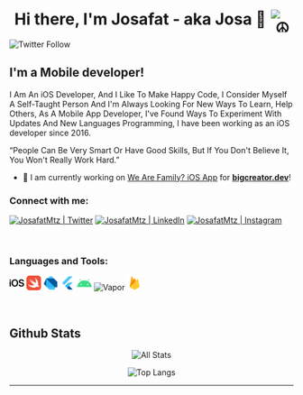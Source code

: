 

<h1 align="center">Hi there, I'm Josafat - aka Josa 👋
  <a href="https://dev.to/">
    <img align="right" src="https://d2fltix0v2e0sb.cloudfront.net/dev-badge.svg" alt="☮️✝️☪️🕉☸️✡️☯️ 's DEV Profile" height="40" width="40">
  </a>
</h1>
<p align="center">
  
  ![Twitter Follow](https://img.shields.io/twitter/follow/iamjosafatmtz?style=social)
  
</p>

## I'm a Mobile developer!

I Am An iOS Developer, And I Like To Make Happy Code, I Consider Myself A Self-Taught Person And I'm Always Looking For New Ways To Learn, Help Others, As A Mobile App Developer, I've Found Ways To Experiment With Updates And New Languages Programming, I have been working as an iOS developer since 2016.

“People Can Be Very Smart Or Have Good Skills, But If You Don't Believe It, You Won't Really Work Hard.” 

- 🔭 I am currently working on [We Are Family? iOS App][websiteProyect] for **[bigcreator.dev][websiteTeam]**!

### Connect with me:

[<img alt="JosafatMtz | Twitter" width="26px" src="https://cdn.jsdelivr.net/npm/simple-icons@3.0.1/icons/twitter.svg" />][twitter]
[<img alt="JosafatMtz | LinkedIn" width="26px" src="https://cdn.jsdelivr.net/npm/simple-icons@3.0.1/icons/linkedin.svg" />][linkedin]
[<img alt="JosafatMtz | Instagram" width="26px" src="https://cdn.jsdelivr.net/npm/simple-icons@3.0.1/icons/instagram.svg" />][instagram]

<br />

### Languages and Tools:

<p align="left">
  <img alt="iOS" width="26px" src="https://raw.githubusercontent.com/github/explore/80688e429a7d4ef2fca1e82350fe8e3517d3494d/topics/ios/ios.png" />
  <img alt="Swift" width="26px" src="https://raw.githubusercontent.com/github/explore/80688e429a7d4ef2fca1e82350fe8e3517d3494d/topics/swift/swift.png" />
  <img alt="Dart" width="26px" src="https://raw.githubusercontent.com/github/explore/80688e429a7d4ef2fca1e82350fe8e3517d3494d/topics/dart/dart.png" />
  <img alt="Flutter" width="26px" src="https://raw.githubusercontent.com/github/explore/cebd63002168a05a6a642f309227eefeccd92950/topics/flutter/flutter.png" />
  <img alt="Android" width="26px" src="https://raw.githubusercontent.com/github/explore/80688e429a7d4ef2fca1e82350fe8e3517d3494d/topics/android/android.png" />
  <img alt="Vapor" width="104px" src="https://user-images.githubusercontent.com/1342803/75634175-4876d680-5bd9-11ea-90d6-12c7b6a9ee3f.png" />
  <img alt="Firabase" width="26px" src="https://raw.githubusercontent.com/github/explore/80688e429a7d4ef2fca1e82350fe8e3517d3494d/topics/firebase/firebase.png" />
</p>


<br />

<h2>Github Stats</h2>
<p align="center">
  <img src="https://github-readme-stats.vercel.app/api?username=JosafatCMtz&show_icons=true&include_all_commits=true&count_private=true&hide=contribs" alt="All Stats"/>
</p>
<p align="center">
  <img src="https://github-readme-stats.vercel.app/api/top-langs/?username=JosafatCMtz&layout=compact" alt="Top Langs"/>
</p>

<hr/>

<p align="center">
  <img src="https://profile-counter.glitch.me/JosafatCMtz/count.svg" alt=""/>
</p>


[websiteProyect]:https://github.com/bigcreator-dev/awfiosproject
[websiteTeam]: http://bigcreator.dev/
[twitter]: https://twitter.com/iamjosafatmtz
[instagram]: https://www.instagram.com/iamjosacmtz/
[linkedin]: https://www.linkedin.com/in/josafatmtz/
